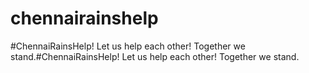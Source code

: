 # chennairainshelp
#ChennaiRainsHelp! Let us help each other! Together we stand.#ChennaiRainsHelp! Let us help each other! Together we stand.
